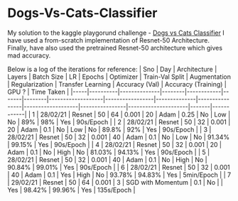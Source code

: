 # Dogs-Vs-Cats-Classifier

My solution to the kaggle playgorund challenge - [Dogs vs Cats Classifier](https://www.kaggle.com/c/dogs-vs-cats/)
I have used a from-scratch implementation of Resnet-50 Architecture. 
Finally, have also used the pretrained Resnet-50 architecture which gives mad accuracy.

Below is a log of the iterations for reference:
| Sno | Day      | Architecture | Layers | Batch Size | LR    | Epochs | Optimizer         | Train-Val Split | Augmentation | Regularization | Transfer Learning | Accuracy (Val) | Accuracy (Training) | GPU ? | Time Taken |
|-----|----------|--------------|--------|------------|-------|--------|-------------------|-----------------|--------------|----------------|-------------------|----------------|---------------------|-------|------------|
| 1   | 28/02/21 | Resnet       | 50     | 64         | 0.001 | 20     | Adam              | 0.25            | No           | Low            | No                | 89%            | 98%                 | Yes   | 90s/Epoch  |
| 2   | 28/02/21 | Resnet       | 50     | 32         | 0.001 | 20     | Adam              | 0.1             | No           | Low            | No                | 89.8%          | 92%                 | Yes   | 90s/Epoch  |
| 3   | 28/02/21 | Resnet       | 50     | 32         | 0.001 | 40     | Adam              | 0.1             | No           | Low            | No                | 91.34%         | 99.15%              | Yes   | 90s/Epoch  |
| 4   | 28/02/21 | Resnet       | 50     | 32         | 0.001 | 20     | Adam              | 0.1             | No           | High           | No                | 81.03%         | 94.13%              | Yes   | 90s/Epoch  |
| 5   | 28/02/21 | Resnet       | 50     | 32         | 0.001 | 40     | Adam              | 0.1             | No           | High           | No                | 90.84%         | 99.01%              | Yes   | 90s/Epoch  |
| 6   | 28/02/21 | Resnet       | 50     | 32         | 0.001 | 40     | Adam              | 0.1             | Yes          | High           | No                | 93.78%         | 94.83%              | Yes   | 5min/Epoch |
| 7   | 29/02/21 | Resnet       | 50     | 64         | 0.001 | 3      | SGD with Momentum | 0.1             | No           |                | Yes               | 98.42%         | 99.96%              | Yes   | 135s/Epoch |
